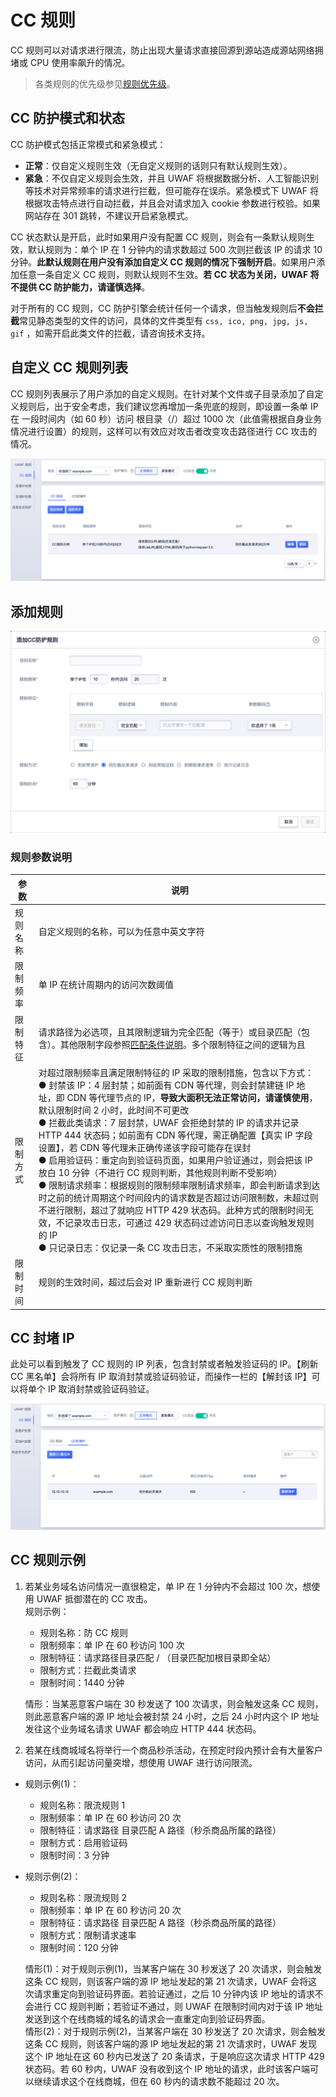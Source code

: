# CC 规则

CC 规则可以对请求进行限流，防止出现大量请求直接回源到源站造成源站网络拥堵或 CPU 使用率飙升的情况。

> 各类规则的优先级参见[规则优先级](/uewaf/features/domain/rule/Mode?id=规则优先级)。

## CC 防护模式和状态

CC 防护模式包括正常模式和紧急模式：

- **正常**：仅自定义规则生效（无自定义规则的话则只有默认规则生效）。
- **紧急**：不仅自定义规则会生效，并且 UWAF 将根据数据分析、人工智能识别等技术对异常频率的请求进行拦截，但可能存在误杀。紧急模式下 UWAF 将根据攻击特点进行自动拦截，并且会对请求加入 cookie 参数进行校验。如果网站存在 301 跳转，不建议开启紧急模式。

CC 状态默认是开启，此时如果用户没有配置 CC 规则，则会有一条默认规则生效，默认规则为：单个 IP 在 1 分钟内的请求数超过 500 次则拦截该 IP 的请求 10 分钟。**此默认规则在用户没有添加自定义 CC 规则的情况下强制开启**。如果用户添加任意一条自定义 CC 规则，则默认规则不生效。**若 CC 状态为关闭，UWAF 将不提供 CC 防护能力，请谨慎选择**。

对于所有的 CC 规则，CC 防护引擎会统计任何一个请求，但当触发规则后**不会拦截**常见静态类型的文件的访问，具体的文件类型有 `css, ico, png, jpg, js, gif` ，如需开启此类文件的拦截，请咨询技术支持。

## 自定义 CC 规则列表

CC 规则列表展示了用户添加的自定义规则。在针对某个文件或子目录添加了自定义规则后，出于安全考虑，我们建议您再增加一条兜底的规则，即设置一条单 IP 在 一段时间内（如 60 秒）访问 根目录（/）超过 1000 次（此值需根据自身业务情况进行设置）的规则，这样可以有效应对攻击者改变攻击路径进行 CC 攻击的情况。

![cc-rule-img-1](/images/cc_rule_img_1.png)

## 添加规则

![cc-rule-img-3](/images/cc_rule_img_3.png)

### 规则参数说明

| 参数     | 说明                                                                                                                                                                                                                                                                                                                                                                                                                                                                                                                                                                                                                                                                                                                                                                                                                                                                                       |
| -------- | ------------------------------------------------------------------------------------------------------------------------------------------------------------------------------------------------------------------------------------------------------------------------------------------------------------------------------------------------------------------------------------------------------------------------------------------------------------------------------------------------------------------------------------------------------------------------------------------------------------------------------------------------------------------------------------------------------------------------------------------------------------------------------------------------------------------------------------------------------------------------------------------ |
| 规则名称 | 自定义规则的名称，可以为任意中英文字符                                                                                                                                                                                                                                                                                                                                                                                                                                                                                                                                                                                                                                                                                                                                                                                                                                                     |
| 限制频率 | 单 IP 在统计周期内的访问次数阈值                                                                                                                                                                                                                                                                                                                                                                                                                                                                                                                                                                                                                                                                                                                                                                                                                                                           |
| 限制特征 | 请求路径为必选项，且其限制逻辑为完全匹配（等于）或目录匹配（包含）。其他限制字段参照[匹配条件说明](/uewaf/features/rule/UWAF_rule?id=匹配条件说明)。多个限制特征之间的逻辑为且                                                                                                                                                                                                                                                                                                                                                                                                                                                                                                                                                                                                                                                                                                             |
| 限制方式 | 对超过限制频率且满足限制特征的 IP 采取的限制措施，包含以下方式：<br>● 封禁该 IP：4 层封禁；如前面有 CDN 等代理，则会封禁建链 IP 地址，即 CDN 等代理节点的 IP，**导致大面积无法正常访问，请谨慎使用**，默认限制时间 2 小时，此时间不可更改<br>● 拦截此类请求：7 层封禁，UWAF 会拒绝封禁的 IP 的请求并记录 HTTP 444 状态码；如前面有 CDN 等代理，需正确配置【真实 IP 字段设置】，若 CDN 等代理未正确传递该字段可能存在误封<br>● 启用验证码：重定向到验证码页面，如果用户验证通过，则会把该 IP 放白 10 分钟（不进行 CC 规则判断，其他规则判断不受影响）<br>● 限制请求频率：根据规则的限制频率限制请求频率，即会判断请求到达时之前的统计周期这个时间段内的请求数是否超过访问限制数，未超过则不进行限制，超过了就响应 HTTP 429 状态码。此种方式的限制时间无效，不记录攻击日志，可通过 429 状态码过滤访问日志以查询触发规则的 IP<br>● 只记录日志：仅记录一条 CC 攻击日志，不采取实质性的限制措施 |
| 限制时间 | 规则的生效时间，超过后会对 IP 重新进行 CC 规则判断                                                                                                                                                                                                                                                                                                                                                                                                                                                                                                                                                                                                                                                                                                                                                                                                                                         |

## CC 封堵 IP

此处可以看到触发了 CC 规则的 IP 列表，包含封禁或者触发验证码的 IP。【刷新 CC 黑名单】会将所有 IP 取消封禁或验证码验证，而操作一栏的【解封该 IP】可以将单个 IP 取消封禁或验证码验证。

![cc-rule-img-2](/images/cc_rule_img_2.png)

## CC 规则示例

1. 若某业务域名访问情况一直很稳定，单 IP 在 1 分钟内不会超过 100 次，想使用 UWAF 抵御潜在的 CC 攻击。  
   规则示例：

   - 规则名称：防 CC 规则
   - 限制频率：单 IP 在 60 秒访问 100 次
   - 限制特征：请求路径目录匹配 / （目录匹配加根目录即全站）
   - 限制方式：拦截此类请求
   - 限制时间：1440 分钟

   情形：当某恶意客户端在 30 秒发送了 100 次请求，则会触发这条 CC 规则，则此恶意客户端的源 IP 地址会被封禁 24 小时，之后 24 小时内这个 IP 地址发往这个业务域名请求 UWAF 都会响应 HTTP 444 状态码。

2. 若某在线商城域名将举行一个商品秒杀活动，在预定时段内预计会有大量客户访问，从而引起访问量突增，想使用 UWAF 进行访问限流。

- 规则示例(1)：

  - 规则名称：限流规则 1
  - 限制频率：单 IP 在 60 秒访问 20 次
  - 限制特征：请求路径 目录匹配 A 路径（秒杀商品所属的路径）
  - 限制方式：启用验证码
  - 限制时间：3 分钟

- 规则示例(2)：

  - 规则名称：限流规则 2
  - 限制频率：单 IP 在 60 秒访问 20 次
  - 限制特征：请求路径 目录匹配 A 路径（秒杀商品所属的路径）
  - 限制方式：限制请求速率
  - 限制时间：120 分钟

  情形(1)：对于规则示例(1)，当某客户端在 30 秒发送了 20 次请求，则会触发这条 CC 规则，则该客户端的源 IP 地址发起的第 21 次请求，UWAF 会将这次请求重定向到验证码界面。若验证通过，之后 10 分钟内该 IP 地址的请求不会进行 CC 规则判断；若验证不通过，则 UWAF 在限制时间内对于该 IP 地址发送到这个在线商城的域名的请求会一直重定向到验证码界面。  
  情形(2)：对于规则示例(2)，当某客户端在 30 秒发送了 20 次请求，则会触发这条 CC 规则，则该客户端的源 IP 地址发起的第 21 次请求时，UWAF 发现这个 IP 地址在这 60 秒内已发送了 20 条请求，于是响应这次请求 HTTP 429 状态码。若 60 秒内，UWAF 没有收到这个 IP 地址的请求，此时该客户端可以继续请求这个在线商城，但在 60 秒内的请求数不能超过 20 次。
